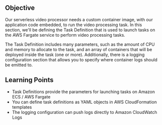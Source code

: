 ## Objective

Our serverless video processor needs a custom container image, with our application code embedded, to run the video processing task.
In this section, we'll be defining the Task Definition that is used to launch tasks on the AWS Fargate service to perform video processing tasks. 

The Task Definition includes many parameters, such as the amount of CPU and memory to allocate to the task, and an array of containers that will be deployed inside the task (one or more). Additionally, there is a logging configuration section that allows you to specify where container logs should be emitted to.

## Learning Points

* Task Definitions provide the parameters for launching tasks on Amazon ECS / AWS Fargate
* You can define task definitions as YAML objects in AWS CloudFormation templates
* The logging configuration can push logs directly to Amazon CloudWatch Logs